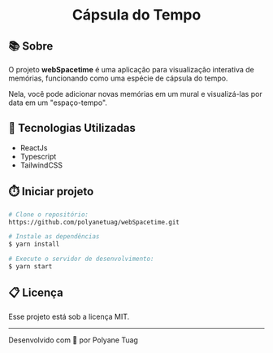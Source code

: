<h1 align="center">Cápsula do Tempo</h1>

## 📚 Sobre
O projeto **webSpacetime** é uma aplicação para visualização interativa de memórias, funcionando como uma espécie de cápsula do tempo.

Nela, você pode adicionar novas memórias em um mural e visualizá-las por data em um "espaço-tempo".


## 🚀 Tecnologias Utilizadas
- ReactJs
- Typescript
- TailwindCSS
  

## ⏱️ Iniciar projeto

```bash
# Clone o repositório:
https://github.com/polyanetuag/webSpacetime.git

# Instale as dependências
$ yarn install

# Execute o servidor de desenvolvimento:
$ yarn start

```

## 📋 Licença
Esse projeto está sob a licença MIT. 

---

Desenvolvido com 💜 por Polyane Tuag


